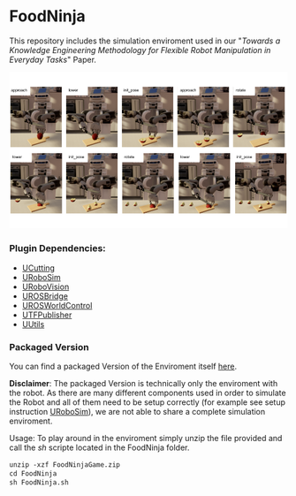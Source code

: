 # FoodNinja
This repository includes the simulation enviroment used in our "*Towards a Knowledge Engineering Methodology for Flexible Robot Manipulation in Everyday Tasks*" Paper.

<img src="ComicCuttingApple-4(2).png" width="600" alt="Cutting Food Simulation"/><br>

### Plugin Dependencies:
 - [UCutting](https://github.com/code-iai/UCutting)
 - [URoboSim](https://github.com/urobosim/URoboSim/tree/1255d628a4a58c84d3903d4b31c9943c38676923)
 - [URoboVision](https://github.com/robcog-iai/URoboVision)
 - [UROSBridge](https://github.com/robcog-iai/UROSBridge)
 - [UROSWorldControl](https://github.com/robcog-iai/UROSWorldControl)
 - [UTFPublisher](https://github.com/robcog-iai/UTFPublisher)
 - [UUtils](https://github.com/robcog-iai/UUtils)


### Packaged Version
You can find a packaged Version of the Enviroment itself [here](https://seafile.zfn.uni-bremen.de/f/6b61c46c471d45b1b822/).

**Disclaimer**:
The packaged Version is technically only the enviroment with the robot. As there are many different components used in order to simulate the Robot and all of them need to be setup correctly (for example see setup instruction [URoboSim](https://github.com/urobosim/URoboSim/tree/1255d628a4a58c84d3903d4b31c9943c38676923)), we are not able to share a complete simulation enviroment. 

Usage:
To play around in the enviroment simply unzip the file provided and call the *sh* scripte located in the FoodNinja folder. 
```bash=
unzip -xzf FoodNinjaGame.zip
cd FoodNinja
sh FoodNinja.sh
```

